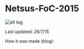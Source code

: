 # Netsus-FoC-2015
![alt tag](https://cloud.githubusercontent.com/assets/11535550/8893819/22a76532-3398-11e5-9bf7-5c11ed9085fd.png)

Last updated: 26/7/15

How it was made (blog): 
